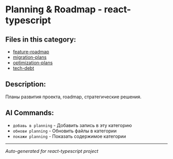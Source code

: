 # Planning & Roadmap - react-typescript

## Files in this category:

- [feature-roadmap](./feature-roadmap.md)
- [migration-plans](./migration-plans.md)
- [optimization-plans](./optimization-plans.md)
- [tech-debt](./tech-debt.md)

## Description:

Планы развития проекта, roadmap, стратегические решения.

## AI Commands:

- `добавь в planning` - Добавить запись в эту категорию
- `обнови planning` - Обновить файлы в категории
- `покажи planning` - Показать содержимое категории

---
*Auto-generated for react-typescript project*
